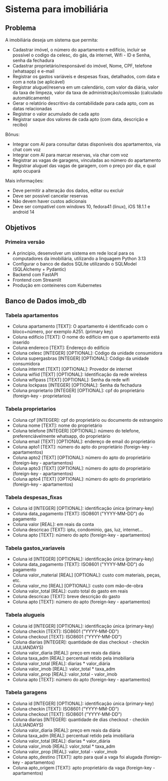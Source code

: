 # Sistema para imobiliária

## Problema

A imobiliária deseja um sistema que permita:
- Cadastrar imóvel, o número do apartamento e edifício, incluir se possível o codigo da celesc, do gás, da internet, Wifi - ID e Senha, senha da fechadura
- Cadastrar proprietário/responsável do imóvel, Nome, CPF, telefone (whatsapp) e e-mail
- Registrar os gastos variáveis e despesas fixas, detalhados, com data e com a nota (se aplicável)
- Registrar aluguel/reserva em um calendário, com valor da diária, valor da taxa de limpeza, valor da taxa de administração/comissão (calculado automáticamente)
- Gerar o relatório descritivo da contabilidade para cada apto, com as datas relacionadas
- Registrar o valor acumulado de cada apto
- Registrar saque dos valores de cada apto (com data, descrição e recibo)

Bônus:
- Integrar com AI para consultar datas disponíveis dos apartamentos, via chat com voz
- Integrar com AI para marcar reservas, via char com voz
- Registrar as vagas de garagens, vinculadas ao número do apartamento
- Registrar aluguel das vagas de garagem, com o preço por dia, e qual apto ocupará

Mais informações:
- Deve permitir a alteração dos dados, editar ou excluir
- Deve ser possível cancelar reservas
- Não devem haver custos adicionais
- Deve ser compatível com windows 10, fedora41 (linux), iOS 18.1.1 e android 14

## Objetivos

### Primeira versão

- A princípio, desenvolver um sistema em rede local para os computadores da imobiliária, utilizando a linguagem Python 3.13
- Configurar o banco de dados SQLite utilizando o SQLModel (SQLAlchemy + Pydantic)
- Backend com FastAPI
- Frontend com Streamlit
- Produção em conteineres com Kubernetes

## Banco de Dados imob_db

### Tabela apartamentos

- Coluna apartamento [TEXT]: O apartamento é identificado com o bloco+número, por exemplo A251. (primary key)
- Coluna edificio [TEXT]: O nome do edifício em que o apartamento está inserido
- Coluna endereco [TEXT]: Endereço do edifício
- Coluna celesc [INTEGER] [OPTIONAL]: Código da unidade consumidora
- Coluna supergasbras [INTEGER] [OPTIONAL]: Código da unidade consumidora
- Coluna internet [TEXT] [OPTIONAL]: Provedor de internet
- Coluna wifiid [TEXT] [OPTIONAL]: Identificação da rede wireless
- Coluna wifipass [TEXT] [OPTIONAL]: Senha da rede wifi
- Coluna lockpass [INTEGER] [OPTIONAL]: Senha da fechadura
- Coluna proprietario [INTEGER] [OPTIONAL]: cpf do proprietário (foreign-key - proprietarios)

### Tabela proprietarios

- Coluna cpf [INTEGER]: cpf do proprietário ou documento de estrangeiro
- Coluna nome [TEXT]: nome do proprietário
- Coluna telefone [INTEGER] [OPTIONAL]: número do telefone, preferenciávelmente whatsapp, do proprietário
- Coluna email [TEXT] [OPTIONAL]: endereço de email do proprietário
- Coluna apto1 [TEXT]: número do apto do proprietário (foreign-key - apartamentos)
- Coluna apto2 [TEXT] [OPTIONAL]: número do apto do proprietário (foreign-key - apartamentos)
- Coluna apto3 [TEXT] [OPTIONAL]: número do apto do proprietário (foreign-key - apartamentos)
- Coluna apto4 [TEXT] [OPTIONAL]: número do apto do proprietário (foreign-key - apartamentos)

### Tabela despesas_fixas

- Coluna id [INTEGER] [OPTIONAL]: identificação única (primary-key)
- Coluna data_pagamento [TEXT]: ISO8601 ("YYYY-MM-DD") do pagamento
- Coluna valor [REAL]: em reais da conta
- Coluna descricao [TEXT]: iptu, condominio, gas, luz, internet...
- Coluna apto [TEXT]: número do apto (foreign-key - apartamentos)

### Tabela gastos_variaveis

- Coluna id [INTEGER] [OPTIONAL]: identificação única (primary-key)
- Coluna data_pagamento [TEXT]: ISO8601 ("YYYY-MM-DD") do pagamento
- Coluna valor_material [REAL] [OPTIONAL]: custo com materiais, peças, etc.
- Coluna valor_mo [REAL] [OPTIONAL]: custo com mão-de-obra
- Coluna valor_total [REAL]: custo total do gasto em reais
- Coluna descricao [TEXT]: breve descrição do gasto
- Coluna apto [TEXT]: número do apto (foreign-key - apartamentos)

### Tabela alugueis

- Coluna id [INTEGER] [OPTIONAL]: identificação única (primary-key)
- Coluna checkin [TEXT]: ISO8601 ("YYYY-MM-DD")
- Coluna checkout [TEXT]: ISO8601 ("YYYY-MM-DD")
- Coluna diarias [INTEGER]: quantidade de dias checkout - checkin (JULIANDAYS)
- Coluna valor_diaria [REAL]: preço em reais da diária
- Coluna taxa_adm [REAL]: percentual retido pela imobiliaria
- Coluna valor_total [REAL]: diarias * valor_diária
- Coluna valor_imob [REAL]: valor_total * taxa_adm
- Coluna valor_prop [REAL]: valor_total - valor_imob
- Coluna apto [TEXT]: número do apto (foreign-key - apartamentos)

### Tabela garagens

- Coluna id [INTEGER] [OPTIONAL]: identificação única (primary-key)
- Coluna checkin [TEXT]: ISO8601 ("YYYY-MM-DD")
- Coluna checkout [TEXT]: ISO8601 ("YYYY-MM-DD")
- Coluna diarias [INTEGER]: quantidade de dias checkout - checkin (JULIANDAYS)
- Coluna valor_diaria [REAL]: preço em reais da diária
- Coluna taxa_adm [REAL]: percentual retido pela imobiliaria
- Coluna valor_total [REAL]: diarias * valor_diária
- Coluna valor_imob [REAL]: valor_total * taxa_adm
- Coluna valor_prop [REAL]: valor_total - valor_imob
- Coluna apto_destino [TEXT]: apto para qual a vaga foi alugada (foreign-key - apartamentos)
- Coluna apto_origem [TEXT]: apto proprietário da vaga (foreign-key - apartamentos)


